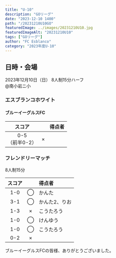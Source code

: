 ```yaml
---
title: "U-10"
description: "GOリーグ"
date: "2023-12-10 1400"
path: "/20231210U10GO"
featuredImage: ../images/20231210U10.jpg
featuredImageAlt: "20231210U10"
tags: ["GOリーグ"]
author: "FC Esblanco"
category: "2023年度U-10"
---
```


## 日時・会場

2023年12月10日（日）
8人制15分ハーフ  
@南小岩ニ小  

### エスブランコホワイト

#### ブルーイーグルスFC

| スコア |   | 得点者  |
|:------:|:-:|:--------|
|0-5<br/>（前半0-2） | × ||

### フレンドリーマッチ
8人制15分  

| スコア |   | 得点者  |
|:------:|:-:|:--------|
|1-0 | ◯ |かんた|
|3-1 | ◯ |かんた2、りお|
|1-3 | × |こうたろう|
|1-0 | ◯ |けんゆう|
|1-0 | ◯ |こうたろう|
|0-2 | × ||


ブルーイーグルスFCの皆様、ありがとうございました。
